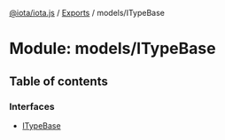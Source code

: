 [@iota/iota.js](../README.md) / [Exports](../modules.md) / models/ITypeBase

# Module: models/ITypeBase

## Table of contents

### Interfaces

- [ITypeBase](../interfaces/models_itypebase.itypebase.md)
